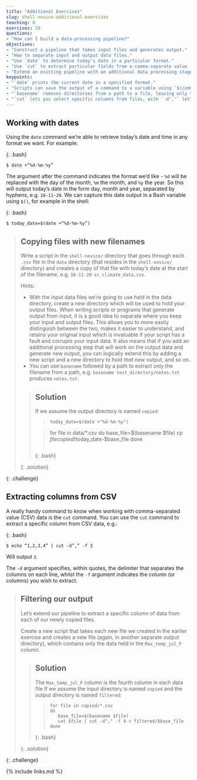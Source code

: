 ```yaml
---
title: "Additional Exercises"
slug: shell-novice-additional-exercises
teaching: 0
exercises: 20
questions:
- "How can I build a data-processing pipeline?"
objectives:
- "Construct a pipeline that takes input files and generates output."
- "How to separate input and output data files."
- "Use `date` to determine today's date in a particular format."
- "Use `cut` to extract particular fields from a comma-separate value (CSV) data file."
- "Extend an existing pipeline with an additional data processing stage."
keypoints:
- "`date` prints the current date in a specified format."
- "Scripts can save the output of a command to a variable using `$(command)`"
- "`basename` removes directories from a path to a file, leaving only the name"
- "`cut` lets you select specific columns from files, with `-d','` letting you select the column separator, and `-f` letting you select the columns you want."
---
```


## Working with dates

Using the `date` command we’re able to retrieve today’s date and time in any format we want. For example:

{: .bash}
~~~
$ date +“%d-%m-%y”
~~~

The argument after the command indicates the format we’d like - `%d` will be replaced with the day of the month, `%m` the month, and `%y` the year. So this will output today’s date in the form day, month and year, separated by hyphens, e.g. `16-11-20`. We can capture this date output in a Bash variable using `$()`, for example in the shell:

{: .bash}
~~~
$ today_date=$(date +“%d-%m-%y”)
~~~

> ## Copying files with new filenames
>
> Write a script in the `shell-novice/` directory that goes through each `.csv` file in the `data` directory (that resides in
> the `shell-novice/` directory) and
> creates a copy of that file with today’s date at the start of the filename, e.g. `16-11-20-sc_climate_data.csv`.
>
> Hints:
>
> - With the input data files we’re going to use held in the data directory, create a new directory which will be used to hold your output files. When writing scripts or programs that generate output from input, it is a good idea to separate where you keep your input and output files. This allows you to more easily distinguish between the two, makes it easier to understand, and retains your original input which is invaluable if your script has a fault and corrupts your input data. It also means that if you add an additional processing step that will work on the output data and generate new output, you can logically extend this by adding a new script and a new directory to hold *that* new output, and so on.
> - You can use `basename` followed by a path to extract only the filename from a path, e.g. `basename test_directory/notes.txt` produces `notes.txt`.
>
> > ## Solution
> > If we assume the output directory is named `copied`:
> >
> >
> > > ~~~
> > > today_date=$(date +"%d-%m-%y")
> >
> > > for file in data/*.csv
> > > do
> > >     base_file=$(basename $file)
> > >     cp $file copied/$today_date-$base_file
> > > done
> > > ~~~
> > > 
> > {: .bash}
> > 
> > 
> > 
> {: .solution}
> 
>
> 
{: .challenge}



## Extracting columns from CSV

A really handy command to know when working with comma-separated value (CSV) data is the `cut` command. You can use the `cut` command to extract a specific column from CSV data, e.g.:

{: .bash}
~~~
$ echo “1,2,3,4” | cut -d”,” -f 3
~~~

Will output `3`.

The `-d` argument specifies, within quotes, the delimiter that separates the columns on each line, whilst the `-f` argument indicates the column (or columns) you wish to extract.

> ## Filtering our output
>
> Let’s extend our pipeline to extract a specific column of data from each of our newly copied files.
>
> Create a new script that takes each new file we created in the earlier exercise and creates a new file (again, in another separate output directory), which contains only the data held in the `Max_temp_jul_F` column.
>
> > ## Solution
> > The `Max_temp_jul_F` column is the fourth column in each data file
> > If we assume the input directory is named `copied` and the output directory is named `filtered`:
> >
> >
> > > ~~~
> > > for file in copied/*.csv
> > > do
> > >    base_file=$(basename $file)
> > >    cat $file | cut -d"," -f 4 > filtered/$base_file
> > > done
> > > ~~~
> > > 
> > {: .bash}
> > 
> >
> > 
> {: .solution}
> 
>
> 
{: .challenge}


{% include links.md %}
